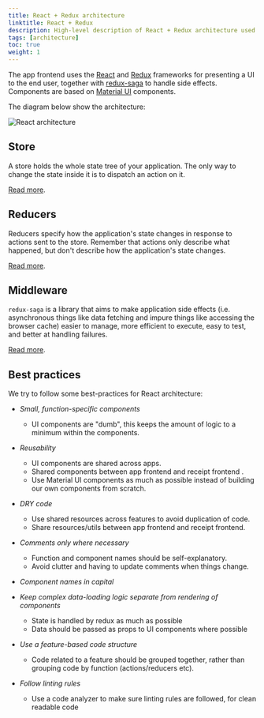 ```yaml
---
title: React + Redux architecture
linktitle: React + Redux
description: High-level description of React + Redux architecture used in app frontend
tags: [architecture]
toc: true
weight: 1
---
```


The app frontend uses the [React](https://reactjs.org/) and [Redux](https://redux.js.org/) frameworks for presenting a UI to the end user,
together with [redux-saga](https://redux-saga.js.org/) to handle side effects. Components are based on [Material UI](https://material-ui.com/)
components.

The diagram below show the architecture:

![React architecture](../frontend-react-architecture.svg "React architecture")

## Store
 A store holds the whole state tree of your application. The only way to change the state inside it is to dispatch an action
 on it.

 [Read more](https://redux.js.org/api/store#store).

## Reducers
Reducers specify how the application's state changes in response to actions sent to the store. Remember that actions only
describe what happened, but don't describe how the application's state changes.

 [Read more](https://redux.js.org/basics/reducers#reducers).

## Middleware
`redux-saga` is a library that aims to make application side effects (i.e. asynchronous things like data fetching and impure
things like accessing the browser cache) easier to manage, more efficient to execute, easy to test, and better at handling failures.

[Read more](https://redux-saga.js.org/).

## Best practices
We try to follow some best-practices for React architecture:

- _Small, function-specific components_
  - UI components are "dumb", this keeps the amount of logic to a minimum within the components.

- _Reusability_
  - UI components are shared across apps. 
  - Shared components between app frontend and receipt frontend .
  - Use Material UI components as much as possible instead of building our own components from scratch.

- _DRY code_
  - Use shared resources across features to avoid duplication of code.
  - Share resources/utils between app frontend and receipt frontend.

- _Comments only where necessary_
  - Function and component names should be self-explanatory.
  - Avoid clutter and having to update comments when things change.

- _Component names in capital_

- _Keep complex data-loading logic separate from rendering of components_
  - State is handled by redux as much as possible
  - Data should be passed as props to UI components where possible

- _Use a feature-based code structure_
  -  Code related to a feature should be grouped together, rather than grouping code by function (actions/reducers etc).

- _Follow linting rules_
  - Use a code analyzer to make sure linting rules are followed, for clean readable code

